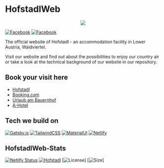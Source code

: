 # HofstadlWeb

<p align="center">
  <a href="https://hofstadl.tk/">
    <img src="/src/data/images/start/parallaxFront.png"></a>
</p>

[![Facebook](https://img.shields.io/badge/Facebook-1877F2?style=for-the-badge&logo=facebook&logoColor=white)](https://www.facebook.com/BiobauernhofLiebhart/)
[![Facebook](https://img.shields.io/badge/Instagram-E4405F?style=for-the-badge&logo=instagram&logoColor=white)](https://www.instagram.com/hofstadl_liebhart/)

The official website of Hofstadl - an accommodation facility in Lower Austria, Waldviertel. 

Visit our website and find out about the possibilities to enjoy our country air or take a look at the technical background of our website in our repository.

## Book your visit here

* [Hofstadl](https://www.hofstadl.tk)
* [Booking.com](http://www.booking.com/Share-CzKh43)
* [Urlaub am Bauernhof](https://www.urlaubambauernhof.at/de/hoefe/liebhart)
* [A-Hotel](https://www.a-hotel.com/de/osterreich/238364-merkenbrechts/6847654-1-hofstadl-sonja-liebhart/)

## Tech we build on

[![Gatsby.js](https://img.shields.io/badge/Gatsby-663399?style=for-the-badge&logo=gatsby&logoColor=white)](https://www.gatsbyjs.com)
[![TailwindCSS](https://img.shields.io/badge/Tailwind_CSS-38B2AC?style=for-the-badge&logo=tailwind-css&logoColor=white)](https://tailwindcss.com)
[![MaterialUI](https://img.shields.io/badge/Material--UI-0081CB?style=for-the-badge&logo=material-ui&logoColor=white)](https://mui.com)
[![Netlify](https://img.shields.io/badge/Netlify-00C7B7?style=for-the-badge&logo=netlify&logoColor=white)](https://www.netlify.com)

## HofstadlWeb-Stats

[![Netlify Status](https://api.netlify.com/api/v1/badges/ce7b6847-036d-406d-b97d-4e4b876907d8/deploy-status)](https://app.netlify.com/sites/hofstadl/deploys)
[![Hofstadl](https://img.shields.io/website-up-down-green-red/http/hofstadl.tk.svg)](https://www.hofstadl.tk)
[![License](https://img.shields.io/github/license/Hofstadl/HofstadlWeb.svg)]
[![Size](https://badge-size.herokuapp.com/Hofstadl/HofstadlWeb/main)]
